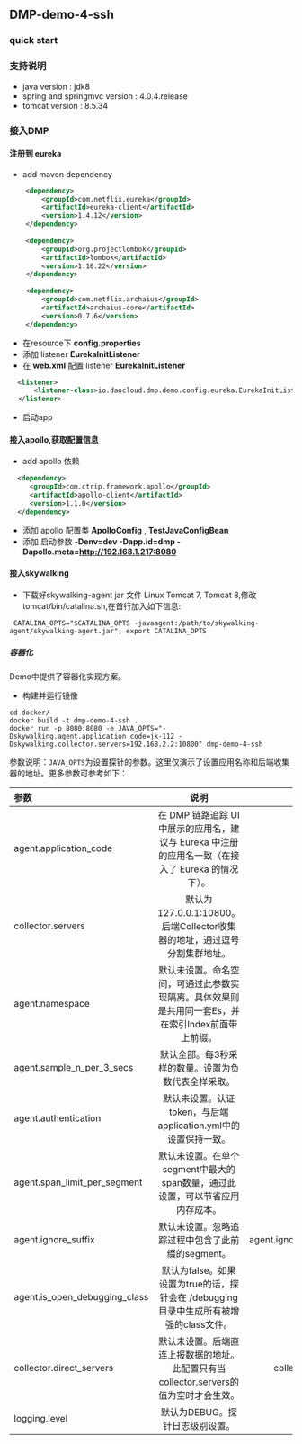 ## DMP-demo-4-ssh


### quick start


### 支持说明
  - java version : jdk8
  - spring and springmvc version : 4.0.4.release
  - tomcat version : 8.5.34
  
### 接入DMP 


#### 注册到 eureka

 - add maven dependency
 
  ```xml
      <dependency>
          <groupId>com.netflix.eureka</groupId>
          <artifactId>eureka-client</artifactId>
          <version>1.4.12</version>
      </dependency>
      
      <dependency>
          <groupId>org.projectlombok</groupId>
          <artifactId>lombok</artifactId>
          <version>1.16.22</version>
      </dependency>
      
      <dependency>
          <groupId>com.netflix.archaius</groupId>
          <artifactId>archaius-core</artifactId>
          <version>0.7.6</version>
      </dependency> 
  ```
  
 - 在resource下 **config.properties** 
 - 添加 listener **EurekaInitListener**
 - 在 **web.xml** 配置 listener **EurekaInitListener** 
  ```xml
    <listener>
    	<listener-class>io.daocloud.dmp.demo.config.eureka.EurekaInitListener</listener-class>
    </listener>
  ```
 - 启动app
 
#### 接入apollo,获取配置信息
 - add apollo 依赖
 
  ```xml
    <dependency>
       <groupId>com.ctrip.framework.apollo</groupId>
       <artifactId>apollo-client</artifactId>
       <version>1.1.0</version>
    </dependency>
  ```
  
 - 添加 apollo 配置类 **ApolloConfig** , **TestJavaConfigBean**
 - 添加 启动参数 **-Denv=dev -Dapp.id=dmp -Dapollo.meta=http://192.168.1.217:8080**
 
 #### 接入skywalking
 - 下载好skywalking-agent jar 文件
 Linux Tomcat 7, Tomcat 8,修改 tomcat/bin/catalina.sh,在首行加入如下信息:

 ```
  CATALINA_OPTS="$CATALINA_OPTS -javaagent:/path/to/skywalking-agent/skywalking-agent.jar"; export CATALINA_OPTS  
 ```

 ##### 容器化
Demo中提供了容器化实现方案。
- 构建并运行镜像

```
cd docker/
docker build -t dmp-demo-4-ssh .
docker run -p 8080:8080 -e JAVA_OPTS="-Dskywalking.agent.application_code=jk-112 -Dskywalking.collector.servers=192.168.2.2:10800" dmp-demo-4-ssh
```

参数说明：`JAVA_OPTS`为设置探针的参数。这里仅演示了设置应用名称和后端收集器的地址。更多参数可参考如下：

| 参数 | 说明 | 举例 |
| :------| :------: |:------: |
| agent.application_code | 在 DMP 链路追踪 UI 中展示的应用名，建议与 Eureka 中注册的应用名一致（在接入了 Eureka 的情况下）。 |agent.application_code=Demo-App|
| collector.servers | 默认为127.0.0.1:10800。后端Collector收集器的地址，通过逗号分割集群地址。 |	collector.servers=127.0.0.1:10800,127.0.0.2:10800|
| agent.namespace | 默认未设置。命名空间，可通过此参数实现隔离。具体效果则是共用同一套Es，并在索引Index前面带上前缀。 |	agent.namespace=Team-A|
|agent.sample_n_per_3_secs|默认全部。每3秒采样的数量。设置为负数代表全样采取。|agent.sample_n_per_3_secs=-1|
|agent.authentication|默认未设置。认证token，与后端application.yml中的设置保持一致。|agent.authentication = dangrous|
|agent.span_limit_per_segment|默认未设置。在单个segment中最大的span数量，通过此设置，可以节省应用内存成本。|agent.span_limit_per_segment=300|
|agent.ignore_suffix|默认未设置。忽略追踪过程中包含了此前缀的segment。|agent.ignore_suffix=.jpg,.jpeg,.js,.css,.png,.bmp,.gif,.ico,.mp3,.mp4,.html,.svg|
|agent.is_open_debugging_class|默认为false。如果设置为true的话，探针会在 /debugging 目录中生成所有被增强的class文件。|agent.is_open_debugging_class = true|
|collector.direct_servers|默认未设置。后端直连上报数据的地址。此配置只有当collector.servers的值为空时才会生效。|collector.direct_servers=collector.skywalkling.daocloud.io:12800|
|logging.level|默认为DEBUG。探针日志级别设置。|logging.level=DEBUG|